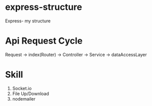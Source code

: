 # express-structure
Express- my structure

# Api Request Cycle
Request -> index(Router) -> Controller -> Service -> dataAccessLayer

# Skill
 1. Socket.io
 2. File Up/Download
 3. nodemailer